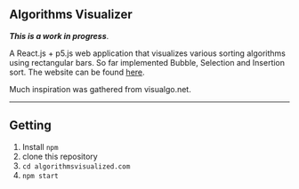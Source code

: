 ## Algorithms Visualizer

***This is a work in progress***.

A React.js + p5.js web application that visualizes various sorting algorithms using rectangular bars. So far implemented Bubble, Selection and Insertion sort.
The website can be found [here]("https://github.com/vehjelmtvedt/algorithmsvisualized.com").

Much inspiration was gathered from visualgo.net.

___

## Getting
1. Install ```npm```
2. clone this repository
3. ```cd algorithmsvisualized.com```
4. ```npm start```
